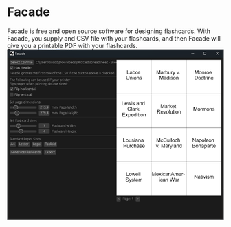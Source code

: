 # Facade
Facade is free and open source software for designing flashcards. With Facade, you supply and CSV file with your flashcards, and then Facade will give you a printable PDF with your flashcards.
![Facade on a Windows System](https://github.com/ozcode2009/Facade/blob/main/Screenshot%202025-03-31%20202305.png?raw=true)

